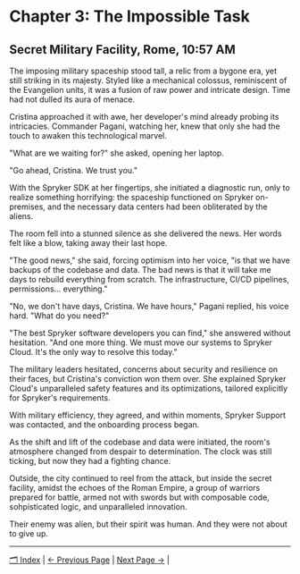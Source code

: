 # Chapter 3: The Impossible Task
## Secret Military Facility, Rome, 10:57 AM

The imposing military spaceship stood tall, a relic from a bygone era, yet still striking in its majesty. Styled like a mechanical colossus, reminiscent of the Evangelion units, it was a fusion of raw power and intricate design. Time had not dulled its aura of menace.

Cristina approached it with awe, her developer's mind already probing its intricacies. Commander Pagani, watching her, knew that only she had the touch to awaken this technological marvel.

"What are we waiting for?" she asked, opening her laptop.

"Go ahead, Cristina. We trust you."

With the Spryker SDK at her fingertips, she initiated a diagnostic run, only to realize something horrifying: the spaceship functioned on Spryker on-premises, and the necessary data centers had been obliterated by the aliens.

The room fell into a stunned silence as she delivered the news. Her words felt like a blow, taking away their last hope.

"The good news," she said, forcing optimism into her voice, "is that we have backups of the codebase and data. The bad news is that it will take me days to rebuild everything from scratch. The infrastructure, CI/CD pipelines, permissions... everything."

"No, we don't have days, Cristina. We have hours," Pagani replied, his voice hard. "What do you need?"

"The best Spryker software developers you can find," she answered without hesitation. "And one more thing. We must move our systems to Spryker Cloud. It's the only way to resolve this today."

The military leaders hesitated, concerns about security and resilience on their faces, but Cristina's conviction won them over. She explained Spryker Cloud's unparalleled safety features and its optimizations, tailored explicitly for Spryker's requirements.

With military efficiency, they agreed, and within moments, Spryker Support was contacted, and the onboarding process began.

As the shift and lift of the codebase and data were initiated, the room's atmosphere changed from despair to determination. The clock was still ticking, but now they had a fighting chance.

Outside, the city continued to reel from the attack, but inside the secret facility, amidst the echoes of the Roman Empire, a group of warriors prepared for battle, armed not with swords but with composable code, sohpisticated logic, and unparalleled innovation.

Their enemy was alien, but their spirit was human. And they were not about to give up.

---
[🗂 Index](../README.md) | [← Previous Page](02.md) | [Next Page →](04.md) | 


